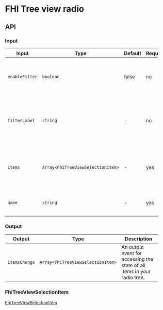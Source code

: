 # FHI Tree view radio

## API

### Input

| Input          | Type                              | Default          | Required | Description                                          |
|----------------|-----------------------------------|------------------|----------|------------------------------------------------------|
| `enableFilter` | `boolean`                         | false            | no       | Enable a text input for filtering the checkbox tree. |
| `filterLabel`  | `string`                          | -                | no       | Label for the checkbox tree filter. If `filterLabel` not set, label will be removed. |
| `items`        | `Array<FhiTreeViewSelectionItem>` | -                | yes      | Array of all items in radio tree. Maximum item count is set to 1000. |
| `name`         | `string`                          | -                | yes      | Naming the radio button group.                       |

### Output

| Output        | Type                              | Description                                                              |
|---------------|-----------------------------------|--------------------------------------------------------------------------|
| `itemsChange` | `Array<FhiTreeViewSelectionItem>` | An output event for accessing the state of all items in your radio tree. |

### FhiTreeViewSelectionItem

[FhiTreeViewSelectionItem](../README.md#fhitreeviewselectionitem)
